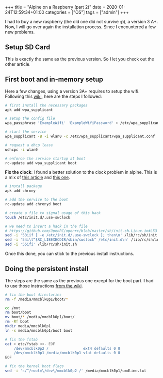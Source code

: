 +++
title = "Alpine on a Raspberry (part 2)"
date = 2020-01-24T12:59:34+01:00
categories = ["OS"]
tags = ["admin"]
+++

I had to buy a new raspberry (the old one did not survive :p), a version 3 A+.
Now, I will go over again the installation process. Since I encountered a few
new problems.

Setup SD Card
-------------

This is exactly the same as the previous version. So I let you check out the other
article.

First boot and in-memory setup
------------------------------

Here a few changes, using a version 3A+ requires to setup the wifi.
Following this [wiki](https://wiki.alpinelinux.org/wiki/Connecting_to_a_wireless_access_point),
here are the steps I followed:

```bash
# first install the necessary packages
apk add wpa_supplicant

# setup the config file
wpa_passphrase 'ExampleWifi' 'ExampleWifiPassword' > /etc/wpa_supplicant/wpa_supplicant.conf

# start the service
wpa_supplicant -B -i wlan0 -c /etc/wpa_supplicant/wpa_supplicant.conf

# request a dhcp lease
udhcpc -i wlan0

# enforce the service startup at boot
rc-update add wpa_supplicant boot
```

__Fix the clock:__ I found a better solution to the clock problem in alpine.
This is a mix of [this article](https://wiki.alpinelinux.org/wiki/Classic_install_or_sys_mode_on_Raspberry_Pi#Installation)
and [this one](https://gitlab.alpinelinux.org/alpine/aports/issues/8093).

```bash
# install package
apk add chrony

# add the service to the boot
rc-update add chronyd boot

# create a file to signal usage of this hack
touch /etc/init.d/.use-swclock

# we need to insert a hack in the file
# https://github.com/OpenRC/openrc/blob/master/sh/init.sh.Linux.in#L53
sed -i '53iif [ -e /etc/init.d/.use-swclock ]; then\n' /lib/rc/sh/init.sh
sed -i '54i\t“$RC_LIBEXECDIR/sbin/swclock” /etc/init.d\n' /lib/rc/sh/init.sh
sed -i '55ifi' /lib/rc/sh/init.sh
```

Once this done, you can stick to the previous install instructions.

Doing the persistent install
----------------------------

The steps are the same as the previous one except for the boot part.
I had to use those instructions [from the wiki](https://wiki.alpinelinux.org/wiki/Classic_install_or_sys_mode_on_Raspberry_Pi#Installation).

```bash
# fix the boot directories
rm -f /media/mmcblk0p1/boot/*

cd /mnt
rm boot/boot
mv boot/* /media/mmcblk0p1/boot/
rm -Rf boot
mkdir media/mmcblk0p1
ln -s media/mmcblk0p1/boot boot

# fix the fstab
cat > etc/fstab <<- EOF
	/dev/mmcblk0p2 /                ext4 defaults 0 0
	/dev/mmcblk0p1 /media/mmcblk0p1 vfat defaults 0 0
EOF

# fix the kernel boot flags
sed -i 's/^/root=\/dev\/mmcblk0p2 /' /media/mmcblk0p1/cmdline.txt
```

